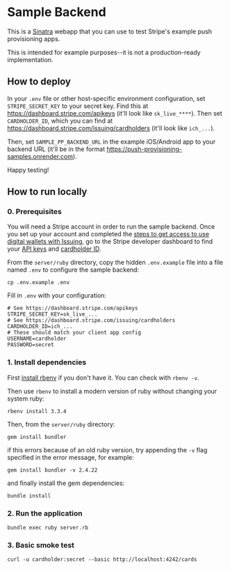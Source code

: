 Sample Backend
====

This is a [Sinatra](http://www.sinatrarb.com/) webapp that you can use to test Stripe's example push provisioning apps.

This is intended for example purposes--it is not a production-ready implementation.

How to deploy
---

In your `.env` file or other host-specific environment configuration, set `STRIPE_SECRET_KEY` to your secret key.
Find this at https://dashboard.stripe.com/apikeys (it'll look like `sk_live_****`).
Then set `CARDHOLDER_ID`, which you can find at https://dashboard.stripe.com/issuing/cardholders (it'll look like `ich_...`).

Then, set `SAMPLE_PP_BACKEND_URL` in the example iOS/Android app to your backend URL (it'll be in the format https://push-provisioning-samples.onrender.com).

Happy testing!

How to run locally
----

### 0. Prerequisites

You will need a Stripe account in order to run the sample backend. Once you set up your account
and completed the [steps to get access to use digital wallets with Issuing](https://stripe.com/docs/issuing/cards/digital-wallets#request-access),
go to the Stripe developer dashboard to find your [API keys](https://dashboard.stripe.com/apikeys) and [cardholder ID](https://dashboard.stripe.com/issuing/cardholders).

From the `server/ruby` directory, copy the hidden `.env.example` file into a file named `.env` to configure the sample backend:

```
cp .env.example .env
```
Fill in `.env` with your configuration:

```
# See https://dashboard.stripe.com/apikeys
STRIPE_SECRET_KEY=sk_live_...
# See https://dashboard.stripe.com/issuing/cardholders
CARDHOLDER_ID=ich_...
# These should match your client app config
USERNAME=cardholder
PASSWORD=secret
```

### 1. Install dependencies
First [install rbenv](https://github.com/rbenv/rbenv?tab=readme-ov-file#installation) if you don't have it.
You can check with `rbenv -v`.

Then use `rbenv` to install a modern version of ruby without changing your system ruby:
```
rbenv install 3.3.4
```

Then, from the `server/ruby` directory:
```
gem install bundler
```
if this errors because of an old ruby version, try appending the `-v` flag specified in the error message, for example:
```
gem install bundler -v 2.4.22
```
and finally install the gem dependencies:
```
bundle install
```

### 2. Run the application
```
bundle exec ruby server.rb
```

### 3. Basic smoke test
```
curl -u cardholder:secret --basic http://localhost:4242/cards
```
